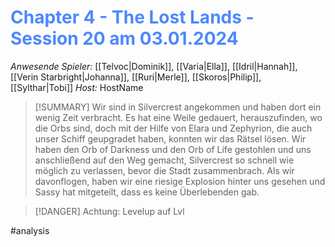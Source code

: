# <font color = 4d88fd>Chapter 4 - The Lost Lands - Session 20 am 03.01.2024</font>

_Anwesende Spieler:_ [[Telvoc|Dominik]], [[Varia|Ella]], [[Idril|Hannah]], [[Verin Starbright|Johanna]], [[Ruri|Merle]], [[Skoros|Philip]], [[Sylthar|Tobi]]
_Host:_ HostName

>[!SUMMARY]
>Wir sind in Silvercrest angekommen und haben dort ein wenig Zeit verbracht. Es hat eine Weile gedauert, herauszufinden, wo die Orbs sind, doch mit der Hilfe von Elara und Zephyrion, die auch unser Schiff geupgradet haben, konnten wir das Rätsel lösen. Wir haben den Orb of Darkness und den Orb of Life gestohlen und uns anschließend auf den Weg gemacht, Silvercrest so schnell wie möglich zu verlassen, bevor die Stadt zusammenbrach. Als wir davonflogen, haben wir eine riesige Explosion hinter uns gesehen und Sassy hat mitgeteilt, dass es keine Überlebenden gab.

>[!DANGER] Achtung: Levelup auf Lvl

#analysis